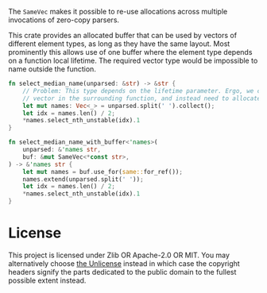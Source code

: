 The `SameVec` makes it possible to re-use allocations across multiple
invocations of zero-copy parsers.

This crate provides an allocated buffer that can be used by vectors of
different element types, as long as they have the same layout. Most prominently
this allows use of one buffer where the element type depends on a function
local lifetime. The required vector type would be impossible to name outside
the function.

```rust
fn select_median_name(unparsed: &str) -> &str {
    // Problem: This type depends on the lifetime parameter. Ergo, we can not normally store _one_
    // vector in the surrounding function, and instead need to allocate here a new one.
    let mut names: Vec<_> = unparsed.split(' ').collect();
    let idx = names.len() / 2;
    *names.select_nth_unstable(idx).1
}

fn select_median_name_with_buffer<'names>(
    unparsed: &'names str,
    buf: &mut SameVec<*const str>,
) -> &'names str {
    let mut names = buf.use_for(same::for_ref());
    names.extend(unparsed.split(' '));
    let idx = names.len() / 2;
    *names.select_nth_unstable(idx).1
}
```

# License

This project is licensed under Zlib OR Apache-2.0 OR MIT. You may alternatively
choose [the Unlicense](http://unlicense.org/) instead in which case the
copyright headers signify the parts dedicated to the public domain to the
fullest possible extent instead.
